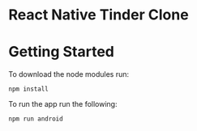 # React Native Tinder Clone

# Getting Started
To download the node modules run:
```
npm install
```

To run the app run the following:

```
npm run android
```